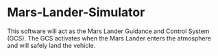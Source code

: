 # Mars-Lander-Simulator
This software will act as the Mars Lander Guidance and Control System (GCS). The GCS activates when the Mars Lander enters the atmosphere and will safely land the vehicle.
